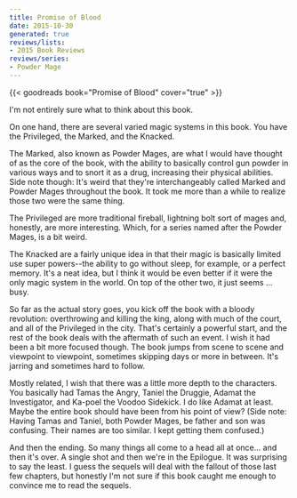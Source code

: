 ```yaml
---
title: Promise of Blood
date: 2015-10-30
generated: true
reviews/lists:
- 2015 Book Reviews
reviews/series:
- Powder Mage
---
```

{{< goodreads book="Promise of Blood" cover="true" >}}

I'm not entirely sure what to think about this book.  

On one hand, there are several varied magic systems in this book. You have the Privileged, the Marked, and the Knacked.  

<!--more-->

The Marked, also known as Powder Mages, are what I would have thought of as the core of the book, with the ability to basically control gun powder in various ways and to snort it as a drug, increasing their physical abilities. Side note though: It's weird that they're interchangeably called Marked and Powder Mages throughout the book. It took me more than a while to realize those two were the same thing.  

The Privileged are more traditional fireball, lightning bolt sort of mages and, honestly, are more interesting. Which, for a series named after the Powder Mages, is a bit weird.  

The Knacked are a fairly unique idea in that their magic is basically limited use super powers--the ability to go without sleep, for example, or a perfect memory. It's a neat idea, but I think it would be even better if it were the only magic system in the world. On top of the other two, it just seems ... busy.  

So far as the actual story goes, you kick off the book with a bloody revolution: overthrowing and killing the king, along with much of the court, and all of the Privileged in the city. That's certainly a powerful start, and the rest of the book deals with the aftermath of such an event. I wish it had been a bit more focused though. The book jumps from scene to scene and viewpoint to viewpoint, sometimes skipping days or more in between. It's jarring and sometimes hard to follow.  

Mostly related, I wish that there was a little more depth to the characters. You basically had Tamas the Angry, Taniel the Druggie, Adamat the Investigator, and Ka-poel the Voodoo Sidekick. I do like Adamat at least. Maybe the entire book should have been from his point of view? (Side note: Having Tamas and Taniel, both Powder Mages, be father and son was confusing. Their names are too similar. I kept getting them confused.)  

And then the ending. So many things all come to a head all at once... and then it's over. A single shot and then we're in the Epilogue. It was surprising to say the least. I guess the sequels will deal with the fallout of those last few chapters, but honestly I'm not sure if this book caught me enough to convince me to read the sequels.


